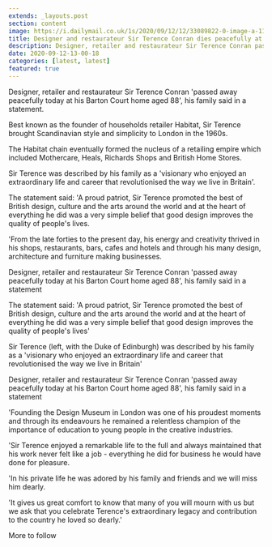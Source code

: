 ```yaml
---
extends: _layouts.post
section: content
image: https://i.dailymail.co.uk/1s/2020/09/12/12/33089822-0-image-a-11_1599911185606.jpg 
title: Designer and restaurateur Sir Terence Conran dies peacefully at home aged 88 
description: Designer, retailer and restaurateur Sir Terence Conran passed away peacefully today at his Barton Court home aged 88, his family said in a statement. 
date: 2020-09-12-13-00-18 
categories: [latest, latest] 
featured: true 
--- 
```

Designer, retailer and restaurateur Sir Terence Conran 'passed away peacefully today at his Barton Court home aged 88', his family said in a statement. 

Best known as the founder of households retailer Habitat, Sir Terence brought Scandinavian style and simplicity to London in the 1960s.

The Habitat chain eventually formed the nucleus of a retailing empire which included Mothercare, Heals, Richards Shops and British Home Stores.

Sir Terence was described by his family as a 'visionary who enjoyed an extraordinary life and career that revolutionised the way we live in Britain'.

The statement said: 'A proud patriot, Sir Terence promoted the best of British design, culture and the arts around the world and at the heart of everything he did was a very simple belief that good design improves the quality of people's lives.

'From the late forties to the present day, his energy and creativity thrived in his shops, restaurants, bars, cafes and hotels and through his many design, architecture and furniture making businesses.

Designer, retailer and restaurateur Sir Terence Conran 'passed away peacefully today at his Barton Court home aged 88', his family said in a statement

The statement said: 'A proud patriot, Sir Terence promoted the best of British design, culture and the arts around the world and at the heart of everything he did was a very simple belief that good design improves the quality of people's lives' 

Sir Terence (left, with the Duke of Edinburgh) was described by his family as a 'visionary who enjoyed an extraordinary life and career that revolutionised the way we live in Britain'

Designer, retailer and restaurateur Sir Terence Conran 'passed away peacefully today at his Barton Court home aged 88', his family said in a statement 

'Founding the Design Museum in London was one of his proudest moments and through its endeavours he remained a relentless champion of the importance of education to young people in the creative industries.

'Sir Terence enjoyed a remarkable life to the full and always maintained that his work never felt like a job - everything he did for business he would have done for pleasure.

'In his private life he was adored by his family and friends and we will miss him dearly.

'It gives us great comfort to know that many of you will mourn with us but we ask that you celebrate Terence's extraordinary legacy and contribution to the country he loved so dearly.' 

More to follow 

